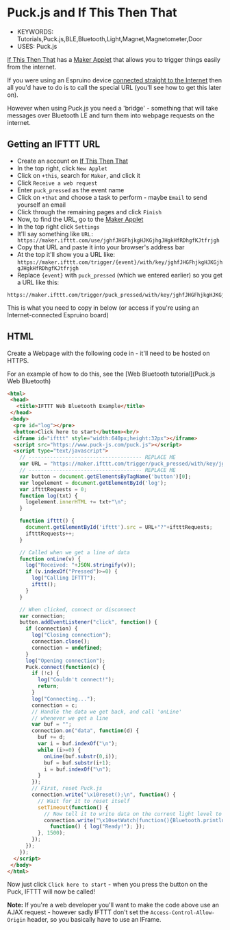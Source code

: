 <!--- Copyright (c) 2016 Gordon Williams, Pur3 Ltd. See the file LICENSE for copying permission. -->
Puck.js and If This Then That
==============================

* KEYWORDS: Tutorials,Puck.js,BLE,Bluetooth,Light,Magnet,Magnetometer,Door
* USES: Puck.js

[If This Then That](https://ifttt.com) has a [Maker Applet](https://ifttt.com/maker)
that allows you to trigger things easily from the internet.

If you were using an Espruino device [connected straight to the Internet](/Internet)
then all you'd have to do is to call the special URL (you'll see how to get this
later on).

However when using Puck.js you need a 'bridge' - something that will take
messages over Bluetooth LE and turn them into webpage requests on the
internet.

Getting an IFTTT URL
--------------------

* Create an account on [If This Then That](https://ifttt.com)
* In the top right, click `New Applet`
* Click on `+this`, search for `Maker`, and click it
* Click `Receive a web request`
* Enter `puck_pressed` as the event name
* Click on `+that` and choose a task to perform - maybe `Email` to send yourself an email
* Click through the remaining pages and click `Finish`
* Now, to find the URL, go to the [Maker Applet](https://ifttt.com/maker)
* In the top right click `Settings`
* It'll say something like `URL: https://maker.ifttt.com/use/jghfJHGFhjkgHJKGjhgJHgkHfRDhgfKJtfrjgh`
* Copy that URL and paste it into your browser's address bar
* At the top it'll show you a URL like: `https://maker.ifttt.com/trigger/{event}/with/key/jghfJHGFhjkgHJKGjhgJHgkHfRDhgfKJtfrjgh`
* Replace `{event}` with `puck_pressed` (which we entered earlier) so you get a URL like this:

```
https://maker.ifttt.com/trigger/puck_pressed/with/key/jghfJHGFhjkgHJKGjhgJHgkHfRDhgfKJtfrjgh
```

This is what you need to copy in below (or access if you're using an Internet-connected Espruino board)

HTML
----

Create a Webpage with the following code in - it'll need to be hosted on HTTPS.

For an example of how to do this, see the [Web Bluetooth tutorial](Puck.js Web Bluetooth)

```HTML
<html>
 <head>
   <title>IFTTT Web Bluetooth Example</title>
 </head>
 <body>
  <pre id="log"></pre>
  <button>Click here to start</button><br/>
  <iframe id="ifttt" style="width:640px;height:32px"></iframe>
  <script src="https://www.puck-js.com/puck.js"></script>
  <script type="text/javascript">
    // ------------------------------------- REPLACE ME
    var URL = "https://maker.ifttt.com/trigger/puck_pressed/with/key/jghfJHGFhjkgHJKGjhgJHgkHfRDhgfKJtfrjgh";
    // ------------------------------------- REPLACE ME
    var button = document.getElementsByTagName('button')[0];
    var logelement = document.getElementById('log');
    var iftttRequests = 0;
    function log(txt) {
      logelement.innerHTML += txt+"\n";
    }

    function ifttt() {
      document.getElementById('ifttt').src = URL+"?"+iftttRequests;
      iftttRequests++;
    }

    // Called when we get a line of data
    function onLine(v) {
      log("Received: "+JSON.stringify(v));
      if (v.indexOf("Pressed")>=0) {
        log("Calling IFTTT");
        ifttt();
      }
    }

    // When clicked, connect or disconnect
    var connection;
    button.addEventListener("click", function() {
      if (connection) {
        log("Closing connection");
        connection.close();
        connection = undefined;
      }
      log("Opening connection");
      Puck.connect(function(c) {
        if (!c) {
          log("Couldn't connect!");
          return;
        }
        log("Connecting...");
        connection = c;
        // Handle the data we get back, and call 'onLine'
        // whenever we get a line
        var buf = "";
        connection.on("data", function(d) {
          buf += d;
          var i = buf.indexOf("\n");
          while (i>=0) {
            onLine(buf.substr(0,i));
            buf = buf.substr(i+1);
            i = buf.indexOf("\n");
          }
        });
        // First, reset Puck.js
        connection.write("\x10reset();\n", function() {
          // Wait for it to reset itself
          setTimeout(function() {
            // Now tell it to write data on the current light level to Bluetooth 10 times a second
            connection.write("\x10setWatch(function(){Bluetooth.println('Pressed');},BTN,{repeat:true,debounce:50,edge:'rising'});\n",
              function() { log("Ready!"); });
          }, 1500);
        });
      });
    });
  </script>
 </body>
</html>
```

Now just click `Click here to start` - when you press the button on the Puck,
IFTTT will now be called!

**Note:** If you're a web developer you'll want to make the code above use an AJAX request - however sadly IFTTT don't set the `Access-Control-Allow-Origin` header, so you basically
have to use an IFrame.
